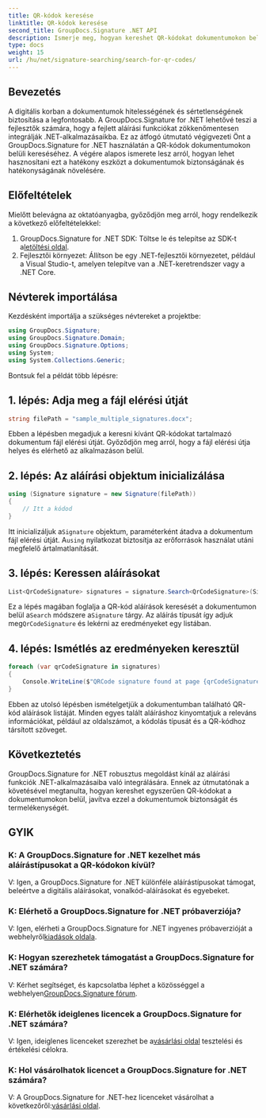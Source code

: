 ```yaml
---
title: QR-kódok keresése
linktitle: QR-kódok keresése
second_title: GroupDocs.Signature .NET API
description: Ismerje meg, hogyan kereshet QR-kódokat dokumentumokon belül a GroupDocs.Signature for .NET segítségével. Fokozatmentesen fokozza a dokumentumok biztonságát.
type: docs
weight: 15
url: /hu/net/signature-searching/search-for-qr-codes/
---
```

## Bevezetés

A digitális korban a dokumentumok hitelességének és sértetlenségének biztosítása a legfontosabb. A GroupDocs.Signature for .NET lehetővé teszi a fejlesztők számára, hogy a fejlett aláírási funkciókat zökkenőmentesen integrálják .NET-alkalmazásaikba. Ez az átfogó útmutató végigvezeti Önt a GroupDocs.Signature for .NET használatán a QR-kódok dokumentumokon belüli kereséséhez. A végére alapos ismerete lesz arról, hogyan lehet hasznosítani ezt a hatékony eszközt a dokumentumok biztonságának és hatékonyságának növelésére.

## Előfeltételek

Mielőtt belevágna az oktatóanyagba, győződjön meg arról, hogy rendelkezik a következő előfeltételekkel:

1.  GroupDocs.Signature for .NET SDK: Töltse le és telepítse az SDK-t a[letöltési oldal](https://releases.groupdocs.com/signature/net/).
2. Fejlesztői környezet: Állítson be egy .NET-fejlesztői környezetet, például a Visual Studio-t, amelyen telepítve van a .NET-keretrendszer vagy a .NET Core.

## Névterek importálása

Kezdésként importálja a szükséges névtereket a projektbe:

```csharp
using GroupDocs.Signature;
using GroupDocs.Signature.Domain;
using GroupDocs.Signature.Options;
using System;
using System.Collections.Generic;
```

Bontsuk fel a példát több lépésre:

## 1. lépés: Adja meg a fájl elérési útját

```csharp
string filePath = "sample_multiple_signatures.docx";
```

Ebben a lépésben megadjuk a keresni kívánt QR-kódokat tartalmazó dokumentum fájl elérési útját. Győződjön meg arról, hogy a fájl elérési útja helyes és elérhető az alkalmazáson belül.

## 2. lépés: Az aláírási objektum inicializálása

```csharp
using (Signature signature = new Signature(filePath))
{
    // Itt a kódod
}
```

 Itt inicializáljuk a`Signature` objektum, paraméterként átadva a dokumentum fájl elérési útját. A`using` nyilatkozat biztosítja az erőforrások használat utáni megfelelő ártalmatlanítását.

## 3. lépés: Keressen aláírásokat

```csharp
List<QrCodeSignature> signatures = signature.Search<QrCodeSignature>(SignatureType.QrCode);
```

 Ez a lépés magában foglalja a QR-kód aláírások keresését a dokumentumon belül a`Search` módszere a`Signature` tárgy. Az aláírás típusát így adjuk meg`QrCodeSignature` és lekérni az eredményeket egy listában.

## 4. lépés: Ismétlés az eredményeken keresztül

```csharp
foreach (var qrCodeSignature in signatures)
{
    Console.WriteLine($"QRCode signature found at page {qrCodeSignature.PageNumber} with type {qrCodeSignature.EncodeType.TypeName} and text {qrCodeSignature.Text}");
}
```

Ebben az utolsó lépésben ismételgetjük a dokumentumban található QR-kód aláírások listáját. Minden egyes talált aláíráshoz kinyomtatjuk a releváns információkat, például az oldalszámot, a kódolás típusát és a QR-kódhoz társított szöveget.

## Következtetés

GroupDocs.Signature for .NET robusztus megoldást kínál az aláírási funkciók .NET-alkalmazásaiba való integrálására. Ennek az útmutatónak a követésével megtanulta, hogyan kereshet egyszerűen QR-kódokat a dokumentumokon belül, javítva ezzel a dokumentumok biztonságát és termelékenységét.

## GYIK

### K: A GroupDocs.Signature for .NET kezelhet más aláírástípusokat a QR-kódokon kívül?
V: Igen, a GroupDocs.Signature for .NET különféle aláírástípusokat támogat, beleértve a digitális aláírásokat, vonalkód-aláírásokat és egyebeket.

### K: Elérhető a GroupDocs.Signature for .NET próbaverziója?
 V: Igen, elérheti a GroupDocs.Signature for .NET ingyenes próbaverzióját a webhelyről[kiadások oldala](https://releases.groupdocs.com/).

### K: Hogyan szerezhetek támogatást a GroupDocs.Signature for .NET számára?
 V: Kérhet segítséget, és kapcsolatba léphet a közösséggel a webhelyen[GroupDocs.Signature fórum](https://forum.groupdocs.com/c/signature/13).

### K: Elérhetők ideiglenes licencek a GroupDocs.Signature for .NET számára?
 V: Igen, ideiglenes licenceket szerezhet be a[vásárlási oldal](https://purchase.groupdocs.com/temporary-license/) tesztelési és értékelési célokra.

### K: Hol vásárolhatok licencet a GroupDocs.Signature for .NET számára?
 V: A GroupDocs.Signature for .NET-hez licenceket vásárolhat a következőről:[vásárlási oldal](https://purchase.groupdocs.com/buy).